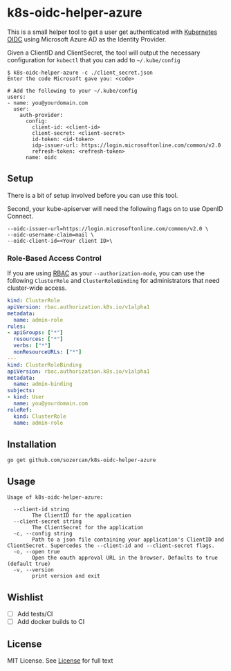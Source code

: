 # k8s-oidc-helper-azure

This is a small helper tool to get a user get authenticated with
[Kubernetes OIDC](http://kubernetes.io/docs/admin/authentication/) using Microsoft Azure AD as the Identity Provider.

Given a ClientID and ClientSecret, the tool will output the necessary
configuration for `kubectl` that you can add to `~/.kube/config`

```
$ k8s-oidc-helper-azure -c ./client_secret.json
Enter the code Microsoft gave you: <code>

# Add the following to your ~/.kube/config
users:
- name: you@yourdomain.com
  user:
    auth-provider:
      config:
        client-id: <client-id>
        client-secret: <client-secret>
        id-token: <id-token>
        idp-issuer-url: https://login.microsoftonline.com/common/v2.0
        refresh-token: <refresh-token>
      name: oidc
```

## Setup

There is a bit of setup involved before you can use this tool.

Second, your kube-apiserver will need the following flags on to use OpenID Connect.

```
--oidc-issuer-url=https://login.microsoftonline.com/common/v2.0 \
--oidc-username-claim=mail \
--oidc-client-id=<Your client ID>\
```

### Role-Based Access Control

If you are using [RBAC](http://kubernetes.io/docs/admin/authorization/) as your
`--authorization-mode`, you can use the following `ClusterRole` and
`ClusterRoleBinding` for administrators that need cluster-wide access.

```yaml
kind: ClusterRole
apiVersion: rbac.authorization.k8s.io/v1alpha1
metadata:
  name: admin-role
rules:
- apiGroups: ["*"]
  resources: ["*"]
  verbs: ["*"]
  nonResourceURLs: ["*"]
---
kind: ClusterRoleBinding
apiVersion: rbac.authorization.k8s.io/v1alpha1
metadata:
  name: admin-binding
subjects:
- kind: User
  name: you@yourdomain.com
roleRef:
  kind: ClusterRole
  name: admin-role
```

## Installation

```
go get github.com/sozercan/k8s-oidc-helper-azure
```

## Usage

```
Usage of k8s-oidc-helper-azure:

  --client-id string
        The ClientID for the application
  --client-secret string
        The ClientSecret for the application
  -c, --config string
        Path to a json file containing your application's ClientID and ClientSecret. Supercedes the --client-id and --client-secret flags.
  -o, --open true
        Open the oauth approval URL in the browser. Defaults to true (default true)
  -v, --version
        print version and exit
```

## Wishlist

- [ ] Add tests/CI
- [ ] Add docker builds to CI

## License

MIT License. See [License](/LICENSE) for full text
